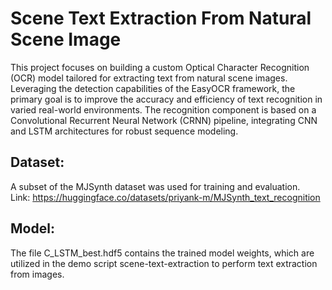 # Scene Text Extraction From Natural Scene Image
This project focuses on building a custom Optical Character Recognition (OCR) model tailored for extracting text from natural scene images. Leveraging the detection capabilities of the EasyOCR framework, the primary goal is to improve the accuracy and efficiency of text recognition in varied real-world environments. The recognition component is based on a Convolutional Recurrent Neural Network (CRNN) pipeline, integrating CNN and LSTM architectures for robust sequence modeling.

## Dataset:
A subset of the MJSynth dataset was used for training and evaluation.<br>
Link: https://huggingface.co/datasets/priyank-m/MJSynth_text_recognition

## Model:
The file C_LSTM_best.hdf5 contains the trained model weights, which are utilized in the demo script scene-text-extraction to perform text extraction from images.


